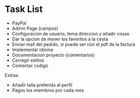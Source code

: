 
# Task List

- PayPal
- Admin Page (campos)
- Configuracion de usuario, tema direccion y añadir cosas
- Dar la opcion de mover los favoritos a la cesta
- Enviar mail del pedido, si puede ser con el pdf de la factura
- Implementar idioma
- Documentacion proyecto (comentarios)
- Corregir estilos
- Comentar codigo

Extras:
 - Añadir talla preferida al perfil
 - Pagos los miembros por cada mes